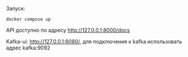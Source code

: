 Запуск:
```commandline
docker compose up
```

API доступно по адресу http://127.0.0.1:8000/docs


Kafka-ui: http://127.0.0.1:8080/, для подключения к kafka использовать адрес kafka:9092


